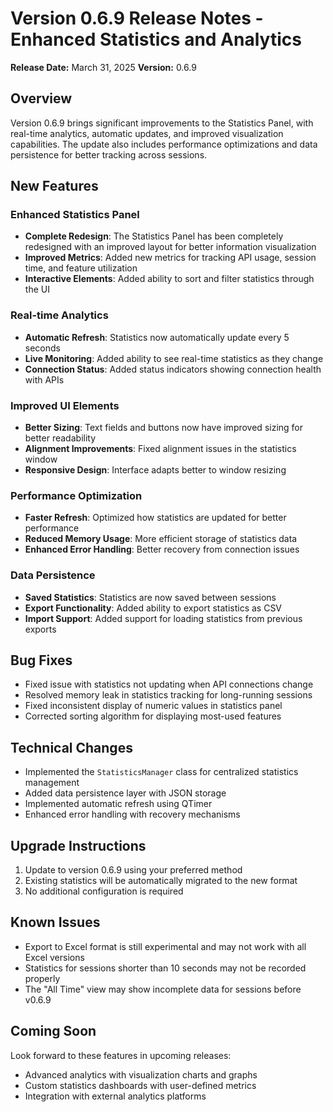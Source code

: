# Version 0.6.9 Release Notes - Enhanced Statistics and Analytics

**Release Date:** March 31, 2025
**Version:** 0.6.9

## Overview

Version 0.6.9 brings significant improvements to the Statistics Panel, with real-time analytics, automatic updates, and improved visualization capabilities. The update also includes performance optimizations and data persistence for better tracking across sessions.

## New Features

### Enhanced Statistics Panel
- **Complete Redesign**: The Statistics Panel has been completely redesigned with an improved layout for better information visualization
- **Improved Metrics**: Added new metrics for tracking API usage, session time, and feature utilization
- **Interactive Elements**: Added ability to sort and filter statistics through the UI

### Real-time Analytics
- **Automatic Refresh**: Statistics now automatically update every 5 seconds
- **Live Monitoring**: Added ability to see real-time statistics as they change
- **Connection Status**: Added status indicators showing connection health with APIs

### Improved UI Elements
- **Better Sizing**: Text fields and buttons now have improved sizing for better readability
- **Alignment Improvements**: Fixed alignment issues in the statistics window
- **Responsive Design**: Interface adapts better to window resizing

### Performance Optimization
- **Faster Refresh**: Optimized how statistics are updated for better performance
- **Reduced Memory Usage**: More efficient storage of statistics data
- **Enhanced Error Handling**: Better recovery from connection issues

### Data Persistence
- **Saved Statistics**: Statistics are now saved between sessions
- **Export Functionality**: Added ability to export statistics as CSV
- **Import Support**: Added support for loading statistics from previous exports

## Bug Fixes
- Fixed issue with statistics not updating when API connections change
- Resolved memory leak in statistics tracking for long-running sessions
- Fixed inconsistent display of numeric values in statistics panel
- Corrected sorting algorithm for displaying most-used features

## Technical Changes
- Implemented the `StatisticsManager` class for centralized statistics management
- Added data persistence layer with JSON storage
- Implemented automatic refresh using QTimer
- Enhanced error handling with recovery mechanisms

## Upgrade Instructions
1. Update to version 0.6.9 using your preferred method
2. Existing statistics will be automatically migrated to the new format
3. No additional configuration is required

## Known Issues
- Export to Excel format is still experimental and may not work with all Excel versions
- Statistics for sessions shorter than 10 seconds may not be recorded properly
- The "All Time" view may show incomplete data for sessions before v0.6.9

## Coming Soon
Look forward to these features in upcoming releases:
- Advanced analytics with visualization charts and graphs
- Custom statistics dashboards with user-defined metrics
- Integration with external analytics platforms 